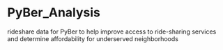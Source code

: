 # PyBer_Analysis
rideshare data for PyBer to help improve access to ride-sharing services and determine affordability for underserved neighborhoods

